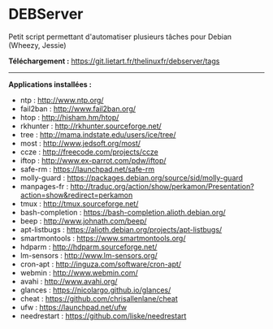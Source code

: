 # DEBServer

Petit script permettant d'automatiser plusieurs tâches pour Debian (Wheezy, Jessie)

**Téléchargement :** https://git.lietart.fr/thelinuxfr/debserver/tags

---

**Applications installées :**
- ntp : http://www.ntp.org/
- fail2ban : http://www.fail2ban.org/
- htop : http://hisham.hm/htop/
- rkhunter : http://rkhunter.sourceforge.net/
- tree : http://mama.indstate.edu/users/ice/tree/
- most : http://www.jedsoft.org/most/
- ccze : http://freecode.com/projects/ccze
- iftop : http://www.ex-parrot.com/pdw/iftop/
- safe-rm : https://launchpad.net/safe-rm
- molly-guard : https://packages.debian.org/source/sid/molly-guard
- manpages-fr : http://traduc.org/action/show/perkamon/Presentation?action=show&redirect=perkamon
- tmux : http://tmux.sourceforge.net/
- bash-completion : https://bash-completion.alioth.debian.org/
- beep : http://www.johnath.com/beep/
- apt-listbugs : https://alioth.debian.org/projects/apt-listbugs/
- smartmontools : https://www.smartmontools.org/
- hdparm : http://hdparm.sourceforge.net/
- lm-sensors : http://www.lm-sensors.org/
- cron-apt : http://inguza.com/software/cron-apt/
- webmin : http://www.webmin.com/
- avahi : http://www.avahi.org/
- glances : https://nicolargo.github.io/glances/
- cheat : https://github.com/chrisallenlane/cheat
- ufw : https://launchpad.net/ufw
- needrestart : https://github.com/liske/needrestart
